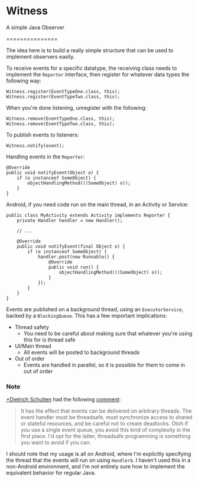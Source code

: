 # Witness

A simple Java Observer

===============

The idea here is to build a really simple structure that can be used to implement observers easily.

To receive events for a specific datatype, the receiving class needs to implement the `Reporter`
interface, then register for whatever data types the following way:

    Witness.register(EventTypeOne.class, this);
    Witness.register(EventTypeTwo.class, this);

When you're done listening, unregister with the following:

    Witness.remove(EventTypeOne.class, this);
    Witness.remove(EventTypeTwo.class, this);

To publish events to listeners:

    Witness.notify(event);

Handling events in the `Reporter`:

    @Override
    public void notifyEvent(Object o) {
        if (o instanceof SomeObject) {
            objectHandlingMethod(((SomeObject) o));
        }
    }

Android, if you need code run on the main thread, in an Activity or Service:

    public class MyActivity extends Activity implements Reporter {
        private Handler handler = new Handler();
    
        // ...
    
        @Override
        public void notifyEvent(final Object o) {
            if (o instanceof SomeObject) {
                handler.post(new Runnable() {
                    @Override
                    public void run() {
                        objectHandlingMethod(((SomeObject) o));
                    }
                });
            }
        }
    }

Events are published on a background thread, using an `ExecutorService`, backed by a `BlockingQueue`.
This has a few important implications:

* Thread safety
  * You need to be careful about making sure that whatever you're using this for is thread safe
* UI/Main thread
  * All events will be posted to background threads
* Out of order
  * Events are handled in parallel, so it is possible for them to come in out of order

### Note

[+Dietrich Schulten](https://plus.google.com/u/0/115844465204731828022) had the following [comment](https://plus.google.com/u/0/+EJohnFeig/posts/eqprQafTTLc):

> It has the effect that events can be delivered on arbitrary threads. The event handler must be threadsafe, must synchronize access to shared or stateful resources, and be careful not to create deadlocks. Otoh if you use a single event queue, you avoid this kind of complexity in the first place. I'd opt for the latter, threadsafe programming is something you want to avoid if you can.﻿

I should note that my usage is all on Android, where I'm explicitly specifying the thread that the events will run on using `Handler`s. I haven't used this in a non-Android environment, and I'm not entirely sure how to implement the equivalent behavior for regular Java.
